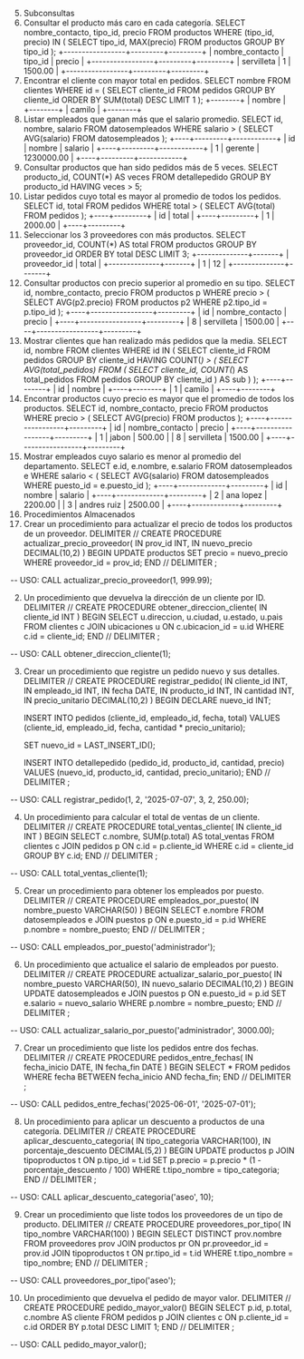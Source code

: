 5. Subconsultas
1. Consultar el producto más caro en cada categoría.
 SELECT nombre_contacto, tipo_id, precio
     FROM productos
     WHERE (tipo_id, precio) IN (
         SELECT tipo_id, MAX(precio)
         FROM productos
         GROUP BY tipo_id
     );
+-----------------+---------+---------+
| nombre_contacto | tipo_id | precio  |
+-----------------+---------+---------+
| servilleta      |       1 | 1500.00 |
+-----------------+---------+---------+
2. Encontrar el cliente con mayor total en pedidos.
SELECT nombre FROM clientes
     WHERE id = (
         SELECT cliente_id
         FROM pedidos
         GROUP BY cliente_id
         ORDER BY SUM(total) DESC
         LIMIT 1
    );
+--------+
| nombre |
+--------+
| camilo |
+--------+
3. Listar empleados que ganan más que el salario promedio.
SELECT id, nombre, salario
     FROM datosempleados
     WHERE salario > (
         SELECT AVG(salario) FROM datosempleados
     );
+----+---------+------------+
| id | nombre  | salario    |
+----+---------+------------+
|  1 | gerente | 1230000.00 |
+----+---------+------------+
4. Consultar productos que han sido pedidos más de 5 veces.
SELECT producto_id, COUNT(*) AS veces
     FROM detallepedido
     GROUP BY producto_id
     HAVING veces > 5;
5. Listar pedidos cuyo total es mayor al promedio de todos los pedidos.
SELECT id, total
     FROM pedidos
     WHERE total > (
         SELECT AVG(total) FROM pedidos
     );
+----+---------+
| id | total   |
+----+---------+
|  1 | 2000.00 |
+----+---------+
6. Seleccionar los 3 proveedores con más productos.
SELECT proveedor_id, COUNT(*) AS total
    FROM productos
    GROUP BY proveedor_id
    ORDER BY total DESC
    LIMIT 3;
+--------------+-------+
| proveedor_id | total |
+--------------+-------+
|            1 |    12 |
+--------------+-------+
7. Consultar productos con precio superior al promedio en su tipo.
 SELECT id, nombre_contacto, precio
    FROM productos p
    WHERE precio > (
        SELECT AVG(p2.precio)
        FROM productos p2
        WHERE p2.tipo_id = p.tipo_id
    );
+----+-----------------+---------+
| id | nombre_contacto | precio  |
+----+-----------------+---------+
|  8 | servilleta      | 1500.00 |
+----+-----------------+---------+
8. Mostrar clientes que han realizado más pedidos que la media.
SELECT id, nombre
    FROM clientes
    WHERE id IN (
        SELECT cliente_id
        FROM pedidos
        GROUP BY cliente_id
        HAVING COUNT(*) > (
            SELECT AVG(total_pedidos)
            FROM (
                SELECT cliente_id, COUNT(*) AS total_pedidos
                FROM pedidos
                GROUP BY cliente_id
            ) AS sub
        )
    );
+----+--------+
| id | nombre |
+----+--------+
|  1 | camilo |
+----+--------+
9. Encontrar productos cuyo precio es mayor que el promedio de todos los productos.
 SELECT id, nombre_contacto, precio
    FROM productos
    WHERE precio > (
        SELECT AVG(precio) FROM productos
    );
+----+-----------------+---------+
| id | nombre_contacto | precio  |
+----+-----------------+---------+
|  1 | jabon           |  500.00 |
|  8 | servilleta      | 1500.00 |
+----+-----------------+---------+
10. Mostrar empleados cuyo salario es menor al promedio del departamento.
SELECT e.id, e.nombre, e.salario
    FROM datosempleados e
    WHERE salario < (
        SELECT AVG(salario)
        FROM datosempleados
        WHERE puesto_id = e.puesto_id
    );
+----+-------------+---------+
| id | nombre      | salario |
+----+-------------+---------+
|  2 | ana lopez   | 2200.00 |
|  3 | andres ruiz | 2500.00 |
+----+-------------+---------+
6. Procedimientos Almacenados
1. Crear un procedimiento para actualizar el precio de todos los productos de un proveedor.
DELIMITER //
CREATE PROCEDURE actualizar_precio_proveedor(
    IN prov_id INT,
    IN nuevo_precio DECIMAL(10,2)
)
BEGIN
    UPDATE productos SET precio = nuevo_precio WHERE proveedor_id = prov_id;
END //
DELIMITER ;

-- USO:
CALL actualizar_precio_proveedor(1, 999.99);

2. Un procedimiento que devuelva la dirección de un cliente por ID.
DELIMITER //
CREATE PROCEDURE obtener_direccion_cliente(
    IN cliente_id INT
)
BEGIN
    SELECT u.direccion, u.ciudad, u.estado, u.pais
    FROM clientes c
    JOIN ubicaciones u ON c.ubicacion_id = u.id
    WHERE c.id = cliente_id;
END //
DELIMITER ;

-- USO:
CALL obtener_direccion_cliente(1);

3. Crear un procedimiento que registre un pedido nuevo y sus detalles.
DELIMITER //
CREATE PROCEDURE registrar_pedido(
    IN cliente_id INT,
    IN empleado_id INT,
    IN fecha DATE,
    IN producto_id INT,
    IN cantidad INT,
    IN precio_unitario DECIMAL(10,2)
)
BEGIN
    DECLARE nuevo_id INT;

    INSERT INTO pedidos (cliente_id, empleado_id, fecha, total)
    VALUES (cliente_id, empleado_id, fecha, cantidad * precio_unitario);

    SET nuevo_id = LAST_INSERT_ID();

    INSERT INTO detallepedido (pedido_id, producto_id, cantidad, precio)
    VALUES (nuevo_id, producto_id, cantidad, precio_unitario);
END //
DELIMITER ;

-- USO:
CALL registrar_pedido(1, 2, '2025-07-07', 3, 2, 250.00);

4. Un procedimiento para calcular el total de ventas de un cliente.
DELIMITER //
CREATE PROCEDURE total_ventas_cliente(
    IN cliente_id INT
)
BEGIN
    SELECT c.nombre, SUM(p.total) AS total_ventas
    FROM clientes c
    JOIN pedidos p ON c.id = p.cliente_id
    WHERE c.id = cliente_id
    GROUP BY c.id;
END //
DELIMITER ;

-- USO:
CALL total_ventas_cliente(1);

5. Crear un procedimiento para obtener los empleados por puesto.
DELIMITER //
CREATE PROCEDURE empleados_por_puesto(
    IN nombre_puesto VARCHAR(50)
)
BEGIN
    SELECT e.nombre
    FROM datosempleados e
    JOIN puestos p ON e.puesto_id = p.id
    WHERE p.nombre = nombre_puesto;
END //
DELIMITER ;

-- USO:
CALL empleados_por_puesto('administrador');

6. Un procedimiento que actualice el salario de empleados por puesto.
DELIMITER //
CREATE PROCEDURE actualizar_salario_por_puesto(
    IN nombre_puesto VARCHAR(50),
    IN nuevo_salario DECIMAL(10,2)
)
BEGIN
    UPDATE datosempleados e
    JOIN puestos p ON e.puesto_id = p.id
    SET e.salario = nuevo_salario
    WHERE p.nombre = nombre_puesto;
END //
DELIMITER ;

-- USO:
CALL actualizar_salario_por_puesto('administrador', 3000.00);

7. Crear un procedimiento que liste los pedidos entre dos fechas.
DELIMITER //
CREATE PROCEDURE pedidos_entre_fechas(
    IN fecha_inicio DATE,
    IN fecha_fin DATE
)
BEGIN
    SELECT * FROM pedidos
    WHERE fecha BETWEEN fecha_inicio AND fecha_fin;
END //
DELIMITER ;

-- USO:
CALL pedidos_entre_fechas('2025-06-01', '2025-07-01');

8. Un procedimiento para aplicar un descuento a productos de una categoría.
DELIMITER //
CREATE PROCEDURE aplicar_descuento_categoria(
    IN tipo_categoria VARCHAR(100),
    IN porcentaje_descuento DECIMAL(5,2)
)
BEGIN
    UPDATE productos p
    JOIN tipoproductos t ON p.tipo_id = t.id
    SET p.precio = p.precio * (1 - porcentaje_descuento / 100)
    WHERE t.tipo_nombre = tipo_categoria;
END //
DELIMITER ;

-- USO:
CALL aplicar_descuento_categoria('aseo', 10);

9. Crear un procedimiento que liste todos los proveedores de un tipo de producto.
DELIMITER //
CREATE PROCEDURE proveedores_por_tipo(
    IN tipo_nombre VARCHAR(100)
)
BEGIN
    SELECT DISTINCT prov.nombre
    FROM proveedores prov
    JOIN productos pr ON pr.proveedor_id = prov.id
    JOIN tipoproductos t ON pr.tipo_id = t.id
    WHERE t.tipo_nombre = tipo_nombre;
END //
DELIMITER ;

-- USO:
CALL proveedores_por_tipo('aseo');

10. Un procedimiento que devuelva el pedido de mayor valor.
DELIMITER //
CREATE PROCEDURE pedido_mayor_valor()
BEGIN
    SELECT p.id, p.total, c.nombre AS cliente
    FROM pedidos p
    JOIN clientes c ON p.cliente_id = c.id
    ORDER BY p.total DESC
    LIMIT 1;
END //
DELIMITER ;

-- USO:
CALL pedido_mayor_valor();